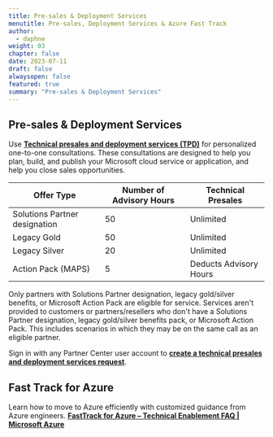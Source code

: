 ```yaml
---
title: Pre-sales & Deployment Services
menutitle: Pre-sales, Deployment Services & Azure Fast Track
author: 
  - daphne
weight: 03
chapter: false
date: 2023-07-11
draft: false
alwaysopen: false
featured: true
summary: "Pre-sales & Deployment Services"
---
```

## Pre-sales & Deployment Services
Use [**Technical presales and deployment services (TPD)**](https://partner.microsoft.com/dashboard/mpn/membership/benefits/technical/createadvisoryhours-servicerequest "https://partner.microsoft.com/dashboard/mpn/membership/benefits/technical/createadvisoryhours-servicerequest") for personalized one-to-one consultations. These consultations are designed to help you plan, build, and publish your Microsoft cloud service or application, and help you close sales opportunities.

|  **Offer Type** | **Number of Advisory Hours** | **Technical Presales**|
|--|--|--|
| Solutions Partner designation | 50 | Unlimited  |
|Legacy Gold|50|Unlimited|
|Legacy Silver|20|Unlimited|
|Action Pack (MAPS)|5|Deducts Advisory Hours|

Only partners with Solutions Partner designation, legacy gold/silver benefits, or Microsoft Action Pack are eligible for service. Services aren't provided to customers or partners/resellers who don't have a Solutions Partner designation, legacy gold/silver benefits pack, or Microsoft Action Pack. This includes scenarios in which they may be on the same call as an eligible partner.

Sign in with any Partner Center user account to [**create a technical presales and deployment services request**](https://partner.microsoft.com/dashboard/mpn/membership/benefits/technical/createadvisoryhours-servicerequest "https://partner.microsoft.com/dashboard/mpn/membership/benefits/technical/createadvisoryhours-servicerequest").

## Fast Track for Azure
Learn how to move to Azure efficiently with customized guidance from Azure engineers.
[**FastTrack for Azure – Technical Enablement FAQ | Microsoft Azure**](https://azure.microsoft.com/en-us/pricing/offers/azure-fasttrack/#overview "https://azure.microsoft.com/en-us/pricing/offers/azure-fasttrack/#overview")